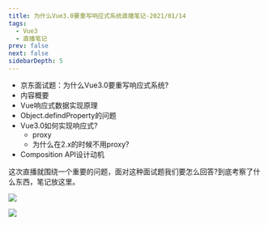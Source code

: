 ```yaml
---
title: 为什么Vue3.0要重写响应式系统直播笔记-2021/01/14
tags: 
  - Vue3
  - 直播笔记
prev: false
next: false
sidebarDepth: 5
---
```

- 京东面试题：为什么Vue3.0要重写响应式系统?
- 内容概要
- Vue响应式数据实现原理
- Object.defindProperty的问题
- Vue3.0如何实现响应式?
	+ proxy
	+ 为什么在2.x的时候不用proxy?
- Composition API设计动机

这次直播就围绕一个重要的问题，面对这种面试题我们要怎么回答?到底考察了什么东西，笔记放这里。

![](https://p6-juejin.byteimg.com/tos-cn-i-k3u1fbpfcp/f11d8a9141c74392ac9eee732a9d2718~tplv-k3u1fbpfcp-watermark.image)

![](https://p1-juejin.byteimg.com/tos-cn-i-k3u1fbpfcp/ea21da6f5d074787b435d7811cdc6859~tplv-k3u1fbpfcp-watermark.image)

